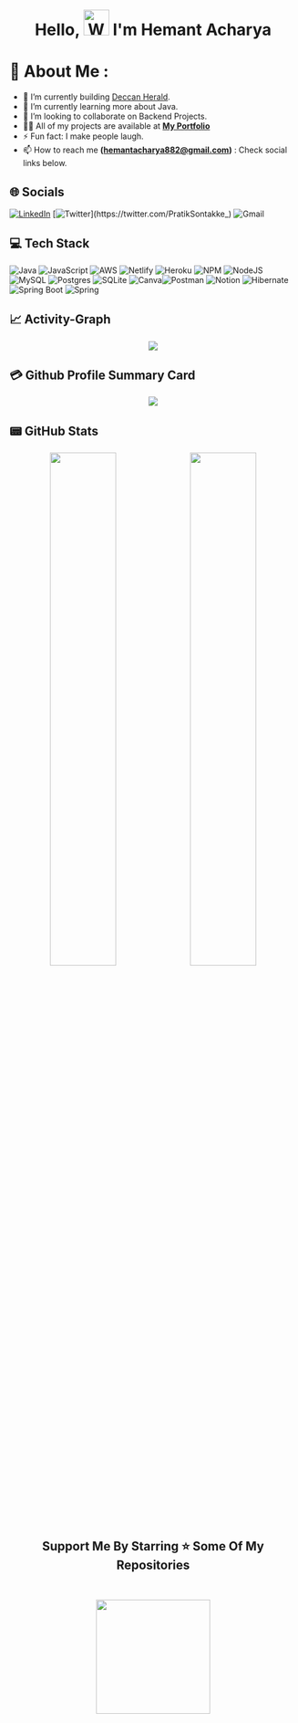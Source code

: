 <h1 align="center"> Hello, <img src="https://raw.githubusercontent.com/nixin72/nixin72/master/wave.gif" 
         alt="Waving hand animated gif"
         height="45"
         width="45" /> I'm Hemant Acharya</h1>

# 💫 About Me : 
- 🔭 I’m currently building [Deccan Herald](https://bespoke-sorbet-dce52b.netlify.app/).
- 🌱 I’m currently learning more about Java.
- 👯 I’m looking to collaborate on Backend Projects.
- 👨‍💻 All of my projects are available at **[My Portfolio](https://hemantacharya1.github.io/)**
- ⚡ Fun fact: I make people laugh.
- 📫 How to reach me <b>(hemantacharya882@gmail.com)</b> : Check social links below.

## 🌐 Socials
[![LinkedIn](https://img.shields.io/badge/LinkedIn-0077B5?style=for-the-badge&logo=linkedin&logoColor=white)](https://www.linkedin.com/in/hemant-acharya-847224234/) [![Twitter](https://img.shields.io/twitter/url?label=twitter&logo=twitter&style=for-the-badge&url=https%3A%2F%2Ftwitter.com%2FPratikSontakke_)](https://twitter.com/PratikSontakke_) ![Gmail](https://img.shields.io/badge/hemantacharya882@gmail.com-D14836?style=for-the-badge&logo=gmail&logoColor=white)
<!-- [![Instagram](https://img.shields.io/badge/Instagram-E4405F?style=for-the-badge&logo=instagram&logoColor=white)](https://www.instagram.com/hemant__acharya/?hl=en)  -->

## 💻 Tech Stack
![Java](https://img.shields.io/badge/java-%23ED8B00.svg?style=for-the-badge&logo=java&logoColor=white) ![JavaScript](https://img.shields.io/badge/javascript-%23323330.svg?style=for-the-badge&logo=javascript&logoColor=%23F7DF1E) ![AWS](https://img.shields.io/badge/AWS-%23FF9900.svg?style=for-the-badge&logo=amazon-aws&logoColor=white) ![Netlify](https://img.shields.io/badge/netlify-%23000000.svg?style=for-the-badge&logo=netlify&logoColor=#00C7B7) ![Heroku](https://img.shields.io/badge/heroku-%23430098.svg?style=for-the-badge&logo=heroku&logoColor=white) ![NPM](https://img.shields.io/badge/NPM-%23000000.svg?style=for-the-badge&logo=npm&logoColor=white) ![NodeJS](https://img.shields.io/badge/node.js-6DA55F?style=for-the-badge&logo=node.js&logoColor=white)  ![MySQL](https://img.shields.io/badge/mysql-%2300f.svg?style=for-the-badge&logo=mysql&logoColor=white) ![Postgres](https://img.shields.io/badge/postgres-%23316192.svg?style=for-the-badge&logo=postgresql&logoColor=white) ![SQLite](https://img.shields.io/badge/sqlite-%2307405e.svg?style=for-the-badge&logo=sqlite&logoColor=white) ![Canva](https://img.shields.io/badge/Canva-%2300C4CC.svg?style=for-the-badge&logo=Canva&logoColor=white)![Postman](https://img.shields.io/badge/Postman-FF6C37?style=for-the-badge&logo=postman&logoColor=white) ![Notion](https://img.shields.io/badge/Notion-%23000000.svg?style=for-the-badge&logo=notion&logoColor=white) ![Hibernate](https://img.shields.io/badge/Hibernate-59666C?style=for-the-badge&logo=Hibernate&logoColor=white) ![Spring Boot](https://img.shields.io/badge/Spring_Boot-F2F4F9?style=for-the-badge&logo=spring-boot) ![Spring](https://img.shields.io/badge/Spring-6DB33F?style=for-the-badge&logo=spring&logoColor=white)

## 📈 Activity-Graph
<p align="center">
	<img src="https://activity-graph.herokuapp.com/graph?username=hemantacharya1&theme=minimal"/>
</p>

## 💳 Github Profile Summary Card
<p align="center">
  <img src="https://github-profile-summary-cards.vercel.app/api/cards/profile-details?username=hemantachary1a&theme=vue"/>
</p>

## 📟 GitHub Stats
<p align="center">
	<img width="48%" src="https://github-readme-stats.vercel.app/api?username=hemantacharya1&show_icons=true&theme=vue" />
	<img width="48%" src="https://github-readme-streak-stats.herokuapp.com/?user=hemantacharya1&theme=vue" />
</p>

<h2 align='center'>Support Me By Starring ⭐ Some Of My Repositories</h2>
<br>
<p align='center'>
<img src="https://media.giphy.com/media/O51MQ3DduOcGW6ofR3/giphy.gif" width="200" height="200" frameBorder="0" class="giphy-embed" allowFullScreen></img></p>
<br>
